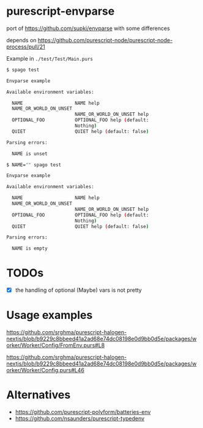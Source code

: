 # purescript-envparse

port of https://github.com/supki/envparse with some differences

depends on https://github.com/purescript-node/purescript-node-process/pull/21

Example in `./test/Test/Main.purs`

```sh
$ spago test

Envparse example

Available environment variables:

  NAME                   NAME help
  NAME_OR_WORLD_ON_UNSET
                         NAME_OR_WORLD_ON_UNSET help
  OPTIONAL_FOO           OPTIONAL_FOO help (default:
                         Nothing)
  QUIET                  QUIET help (default: false)

Parsing errors:

  NAME is unset
```

```sh
$ NAME="" spago test

Envparse example

Available environment variables:

  NAME                   NAME help
  NAME_OR_WORLD_ON_UNSET
                         NAME_OR_WORLD_ON_UNSET help
  OPTIONAL_FOO           OPTIONAL_FOO help (default:
                         Nothing)
  QUIET                  QUIET help (default: false)

Parsing errors:

  NAME is empty
```

# TODOs

- [x] the handling of optional (Maybe) vars is not pretty

# Usage examples

https://github.com/srghma/purescript-halogen-nextjs/blob/b9229c8bbeed41a2ad68e74dc08198e0d9bb0d5e/packages/worker/Worker/Config/FromEnv.purs#L8

https://github.com/srghma/purescript-halogen-nextjs/blob/b9229c8bbeed41a2ad68e74dc08198e0d9bb0d5e/packages/worker/Worker/Config.purs#L46

# Alternatives

- https://github.com/purescript-polyform/batteries-env
- https://github.com/nsaunders/purescript-typedenv
